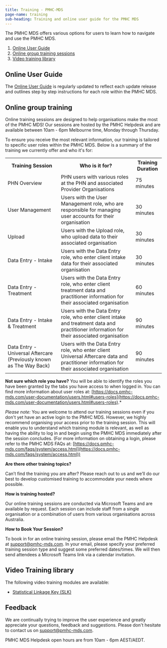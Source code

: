 ```yaml
---
title: Training - PMHC-MDS
page-name: training
sub-heading: Training and online user guide for the PMHC MDS
---
```


The PMHC MDS offers various options for users to learn how to navigate and use the PMHC MDS.

1. [Online User Guide](#user_guide)
2. [Online group training sessions](#group_training)
3. [Video training library](#video_training_library)

## <a id="user_guide"></a>Online User Guide

The [Online User Guide](https://docs.pmhc-mds.com/user-documentation/index.html)
is regularly updated to reflect each update release and outlines
step by step instructions for each role within the PMHC MDS.

## <a id="group_training"></a>Online group training

Online training sessions are designed to help organisations make the most of the
PMHC MDS! Our sessions are hosted by the PMHC Helpdesk and are available between
10am - 6pm Melbourne time, Monday through Thursday.

To ensure you receive the most relevant information, our training is tailored to
specific user roles within the PMHC MDS. Below is a summary of the training we
currently offer and who it's for:

<table class="table-bordered">
  <tr>
    <th>Training Session</th>
    <th>Who is it for?</th>
    <th>Training Duration</th>
  </tr>
  <tr>
    <td>PHN Overview</td>
    <td>PHN users with various roles at the PHN and associated Provider Organisations</td>
    <td>75 minutes</td>
  </tr>
  <tr>
    <td>User Management</td>
    <td>Users with the User Management role, who are responsible for managing user accounts for their organisation</td>
    <td>30 minutes</td>
  </tr>
  <tr>
    <td>Upload</td>
    <td>Users with the Upload role, who upload data to their associated organisation</td>
    <td>30 minutes</td>
  </tr>
  <tr>
    <td>Data Entry - Intake</td>
    <td>Users with the Data Entry role, who enter client intake data for their associated organisation</td>
    <td>30 minutes</td>
  </tr>
  <tr>
    <td>Data Entry - Treatment</td>
    <td>Users with the Data Entry role, who enter client treatment data and practitioner information for their associated organisation</td>
    <td>60 minutes</td>
  </tr>
  <tr>
    <td>Data Entry - Intake & Treatment</td>
    <td>Users with the Data Entry role, who enter client intake and treatment data and practitioner information for their associated organisation</td>
    <td>90 minutes</td>
  </tr>
  <tr>
    <td>Data Entry - Universal Aftercare (Previously known as The Way Back)</td>
    <td>Users with the Data Entry role, who enter client Universal Aftercare data and practitioner information for their associated organisation</td>
    <td>90 minutes</td>
  </tr>
</table>

**Not sure which role you have?**
You will be able to identify the roles you have been granted by the tabs you have access to when logged in. You can find more information about user roles at: [https://docs.pmhc-mds.com/user-documentation/users.html#users-roles](https://docs.pmhc-mds.com/user-documentation/users.html#users-roles).*

*Please note:* You are welcome to attend our training sessions even if you don't
yet have an active login to the PMHC MDS. However, we highly recommend organising
your access prior to the training session. This will enable you to understand which
training module is relevant, as well as having the ability to log in and begin using
the PMHC MDS immediately after the session concludes. (For more information on obtaining
a login, please refer to the PMHC MDS FAQs at: [https://docs.pmhc-mds.com/faqs/system/access.html](https://docs.pmhc-mds.com/faqs/system/access.html))

**Are there other training topics?**

Can’t find the training you are after? Please reach out to us and we’ll do our
best to develop customised training to accommodate your needs where possible.

**How is training hosted?**

Our online training sessions are conducted via Microsoft Teams and are available
by request. Each session can include staff from a single organisation or a
combination of users from various organisations across Australia.

**How to Book Your Session?**

To book in for an online training session, please email the PMHC Helpdesk at [support@pmhc-mds.com](mailto:support@pmhc-mds.com).
In your email, please specify your preferred training session type and suggest
some preferred dates/times. We will then send attendees a Microsoft Teams link
via a calendar invitation.

## <a id="video_training_library"></a>Video Training library

The following video training modules are available:

* [Statistical Linkage Key (SLK)](https://youtu.be/YWv4pBOvntw)

## Feedback

We are continually trying to improve the user experience and greatly appreciate
your questions, feedback and suggestions. Please don't hesitate to contact us
on [support@pmhc-mds.com](mailto:support@pmhc-mds.com).

PMHC MDS Helpdesk open hours are from 10am - 6pm AEST/AEDT.  
